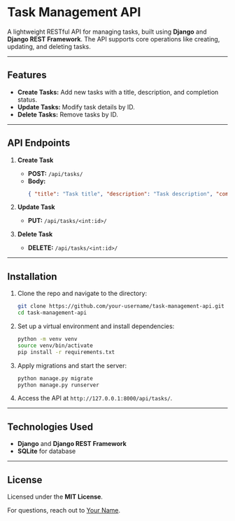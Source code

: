 # Task Management API  

A lightweight RESTful API for managing tasks, built using **Django** and **Django REST Framework**. The API supports core operations like creating, updating, and deleting tasks.  

---

## Features  

- **Create Tasks:** Add new tasks with a title, description, and completion status.  
- **Update Tasks:** Modify task details by ID.  
- **Delete Tasks:** Remove tasks by ID.  

---

## API Endpoints  

1. **Create Task**  
   - **POST:** `/api/tasks/`  
   - **Body:**  
     ```json
     { "title": "Task title", "description": "Task description", "completed": false }
     ```

2. **Update Task**  
   - **PUT:** `/api/tasks/<int:id>/`  

3. **Delete Task**  
   - **DELETE:** `/api/tasks/<int:id>/`  

---

## Installation  

1. Clone the repo and navigate to the directory:  
   ```bash
   git clone https://github.com/your-username/task-management-api.git  
   cd task-management-api  
   ```

2. Set up a virtual environment and install dependencies:  
   ```bash
   python -m venv venv  
   source venv/bin/activate  
   pip install -r requirements.txt  
   ```

3. Apply migrations and start the server:  
   ```bash
   python manage.py migrate  
   python manage.py runserver  
   ```

4. Access the API at `http://127.0.0.1:8000/api/tasks/`.  

---

## Technologies Used  

- **Django** and **Django REST Framework**  
- **SQLite** for database  

---

## License  

Licensed under the **MIT License**.  

For questions, reach out to [Your Name](https://github.com/abdulrahim-ramadan). 
